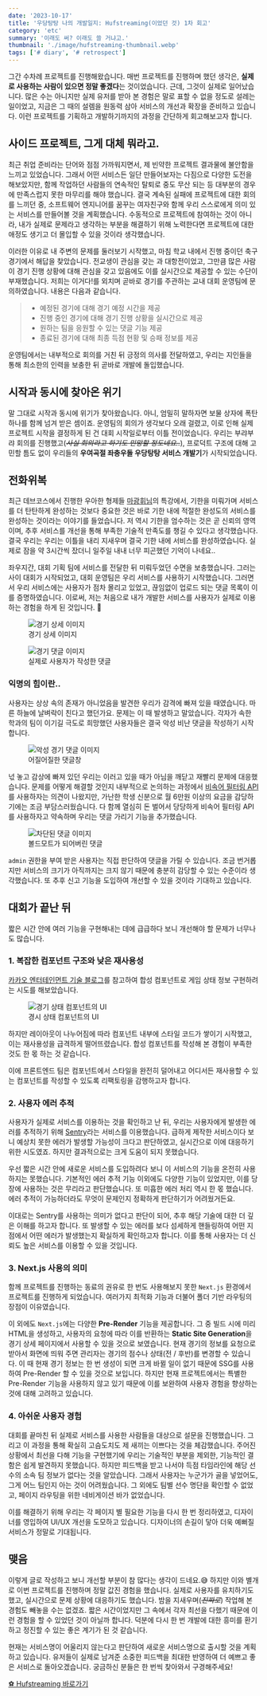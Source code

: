 ```yaml
---
date: '2023-10-17'
title: '우당탕탕 나의 개발일지: Hufstreaming(이었던 것) 1차 회고'
category: 'etc'
summary: '이래도 써? 이래도 쓸 거냐고.'
thumbnail: './image/hufstreaming-thumbnail.webp'
tags: ['# diary', '# retrospect']
---
```


그간 수차례 프로젝트를 진행해왔습니다. 매번 프로젝트를 진행하며 했던 생각은, **실제로 사용하는 사람이 있으면 정말 좋겠다**는 것이었습니다. 근데, 그것이 실제로 일어났습니다. 많은 수는 아니지만 실제 유저를 받아 본 경험은 말로 표할 수 없을 정도로 설레는 일이었고, 지금은 그 때의 설렘을 원동력 삼아 서비스의 개선과 확장을 준비하고 있습니다. 이런 프로젝트를 기획하고 개발하기까지의 과정을 간단하게 회고해보고자 합니다.

## 사이드 프로젝트, 그게 대체 뭐라고.

최근 취업 준비라는 단어와 점점 가까워지면서, 제 빈약한 프로젝트 결과물에 불안함을 느끼고 있었습니다. 그래서 어떤 서비스든 일단 만들어보자는 다짐으로 다양한 도전을 해보았지만, 함께 작업하던 사람들의 연속적인 탈퇴로 중도 무산 되는 등 대부분의 경우에 만족스럽지 못한 마무리를 해야 했습니다. 결국 계속된 실패에 프로젝트에 대한 회의를 느끼던 중, 소프트웨어 엔지니어를 꿈꾸는 여자친구와 함께 우리 스스로에게 의미 있는 서비스를 만들어볼 것을 계획했습니다. 수동적으로 프로젝트에 참여하는 것이 아니라, 내가 실제로 문제라고 생각하는 부분을 해결하기 위해 노력한다면 프로젝트에 대한 애정도 생기고 더 몰입할 수 있을 것이라 생각했습니다.

이러한 이유로 내 주변의 문제를 둘러보기 시작했고, 마침 학교 내에서 진행 중이던 축구 경기에서 해답을 찾았습니다. 전교생이 관심을 갖는 과 대항전이었고, 그만큼 많은 사람이 경기 진행 상황에 대해 관심을 갖고 있음에도 이를 실시간으로 제공할 수 있는 수단이 부재했습니다. 저희는 이거다!를 외치며 곧바로 경기를 주관하는 교내 대회 운영팀에 문의하였습니다. 내용은 다음과 같습니다.

> - 예정된 경기에 대해 경기 예정 시간을 제공
> - 진행 중인 경기에 대해 경기 진행 상황을 실시간으로 제공
> - 원하는 팀을 응원할 수 있는 댓글 기능 제공
> - 종료된 경기에 대해 최종 득점 현황 및 승패 정보를 제공

운영팀에서는 내부적으로 회의를 거친 뒤 긍정의 의사를 전달하였고, 우리는 지인들을 통해 최소한의 인력을 보충한 뒤 곧바로 개발에 돌입했습니다.

## 시작과 동시에 찾아온 위기

말 그대로 시작과 동시에 위기가 찾아왔습니다. 아니, 엄밀히 말하자면 보물 상자에 폭탄 하나를 함께 넘겨 받은 셈이죠. 운영팀의 회의가 생각보다 오래 걸렸고, 이로 인해 실제 프로젝트 시작을 결정하게 된 건 대회 시작일로부터 이틀 전이었습니다. 우리는 부랴부랴 회의를 진행했고(<s><em>사실 회의라고 하기도 민망할 정도네요..</em></s>), 프로덕트 구조에 대해 고민할 틈도 없이 우리들의 **우여곡절 좌충우돌 우당탕탕 서비스 개발기**가 시작되었습니다.

## 전화위복

최근 데브코스에서 진행한 우아한 형제들 [마광휘님](https://vallista.kr/)의 특강에서, 기한을 미뤄가며 서비스를 더 탄탄하게 완성하는 것보다 중요한 것은 바로 기한 내에 적절한 완성도의 서비스를 완성하는 것이라는 이야기를 들었습니다. 저 역시 기한을 엄수하는 것은 곧 신뢰의 영역이며, 추후 서비스를 개선을 통해 부족한 기술적 만족도를 챙길 수 있다고 생각했습니다. 결국 우리는 우리는 이틀을 내리 지새우며 결국 기한 내에 서비스를 완성하였습니다. 실제로 잠을 약 3시간씩 잤더니 일주일 내내 너무 피곤했던 기억이 나네요..

좌우지간, 대회 기획 팀에 서비스를 전달한 뒤 미뤄두었던 수면을 보충했습니다. 그러는 사이 대회가 시작되었고, 대회 운영팀은 우리 서비스를 사용하기 시작했습니다. 그러면서 우리 서비스에는 사용자가 점차 몰리고 있었고, 끊임없이 업로드 되는 댓글 목록이 이를 증명하였습니다. 이로써, 저는 처음으로 내가 개발한 서비스를 사용자가 실제로 이용하는 경험을 하게 된 것입니다. 🎉

<figure>
  <img src="./image/hufs-chichi-detail.webp" alt="경기 상세 이미지" />
  <figcaption figcaption>경기 상세 이미지</figcaption>
</figure>

<figure>
  <img src="./image/hufs-chichi-comment.webp" alt="경기 댓글 이미지" />
  <figcaption figcaption>실제로 사용자가 작성한 댓글</figcaption>
</figure>

### 익명의 힘이란..

사용자는 상상 속의 존재가 아니었음을 발견한 우리가 감격에 빠져 있을 때였습니다. 마른 하늘에 날벼락이 친다고 했던가요. 문제는 이 때 발생하고 말았습니다. 각자가 속한 학과의 팀이 이기길 극도로 희망했던 사용자들은 결국 악성 비난 댓글을 작성하기 시작합니다.

<figure>
  <img src="./image/bad-comment.webp" alt="악성 경기 댓글 이미지" />
  <figcaption figcaption>어질어질한 댓글창</figcaption>
</figure>

넋 놓고 감상에 빠져 있던 우리는 이러고 있을 때가 아님을 깨닫고 재빨리 문제에 대응했습니다. 문제를 어떻게 해결할 것인지 내부적으로 논의하는 과정에서 [비속어 필터링 API](https://www.safekiso.com/)를 사용하자는 의견이 나왔지만, 가난한 학생 신분으로 월 6만원 이상의 요금을 감당하기에는 조금 부담스러웠습니다. 다 함께 열심히 돈 벌어서 당당하게 비속어 필터링 API를 사용하자고 약속하며 우리는 댓글 가리기 기능을 추가했습니다.

<figure>
  <img src="./image/blocked-comment.webp" alt="차단된 댓글 이미지" />
  <figcaption figcaption>볼드모트가 되어버린 댓글</figcaption>
</figure>

`admin` 권한을 부여 받은 사용자는 직접 판단하여 댓글을 가릴 수 있습니다. 조금 번거롭지만 서비스의 크기가 아직까지는 크지 않기 때문에 충분히 감당할 수 있는 수준이라 생각했습니다. 또 추후 신고 기능을 도입하여 개선할 수 있을 것이라 기대하고 있습니다.

## 대회가 끝난 뒤

짧은 시간 안에 여러 기능을 구현해내는 데에 급급하다 보니 개선해야 할 문제가 너무나도 많습니다.

### 1. 복잡한 컴포넌트 구조와 낮은 재사용성

[카카오 엔터테인먼트 기술 블로그](https://fe-developers.kakaoent.com/2022/220731-composition-component/)를 참고하여 합성 컴포넌트로 게임 상태 정보 구현하려는 시도를 해보았습니다.

<figure>
  <img src="./image/game-status-ui.webp" alt="경기 상태 컴포넌트의 UI" />
  <figcaption figcaption>경시 상태 컴포넌트의 UI</figcaption>
</figure>

하지만 레이아웃이 나누어짐에 따라 컴포넌트 내부에 스타일 코드가 쌓이기 시작했고, 이는 재사용성을 급격하게 떨어뜨렸습니다. 합성 컴포넌트를 작성해 본 경험이 부족한 것도 한 몫 하는 것 같습니다.

이에 프론트엔드 팀은 컴포넌트에서 스타일을 완전히 덜어내고 어디서든 재사용할 수 있는 컴포넌트를 작성할 수 있도록 리팩토링을 감행하고자 합니다.

### 2. 사용자 에러 추적

사용자가 실제로 서비스를 이용하는 것을 확인하고 난 뒤, 우리는 사용자에게 발생한 에러를 추적하기 위해 [Sentry](https://docs.sentry.io/platforms/javascript/guides/react/)라는 서비스를 이용했습니다. 급하게 제작한 서비스이다 보니 예상치 못한 에러가 발생할 가능성이 크다고 판단하였고, 실시간으로 이에 대응하기 위한 시도였죠. 하지만 결과적으로는 크게 도움이 되지 못했습니다.

우선 짧은 시간 안에 새로운 서비스를 도입하려다 보니 이 서비스의 기능을 온전히 사용하지는 못했습니다. 기본적인 에러 추적 기능 이외에도 다양한 기능이 있었지만, 이를 당장에 사용하는 것은 무리라고 판단했습니다. 또 미흡한 에러 처리 역시 한 몫 했습니다. 에러 추적이 가능하더라도 무엇이 문제인지 정확하게 판단하기가 어려웠거든요.

이대로는 Sentry를 사용하는 의미가 없다고 판단이 되어, 추후 해당 기술에 대한 더 깊은 이해를 하고자 합니다. 또 발생할 수 있는 에러를 보다 섬세하게 핸들링하여 어떤 지점에서 어떤 에러가 발생했는지 확실하게 확인하고자 합니다. 이를 통해 사용자는 더 신뢰도 높은 서비스를 이용할 수 있을 것입니다.

### 3. Next.js 사용의 의미

함께 프로젝트를 진행하는 동료의 권유로 한 번도 사용해보지 못한 `Next.js` 환경에서 프로젝트를 진행하게 되었습니다. 여러가지 최적화 기능과 더불어 폴더 기반 라우팅의 장점이 이유였습니다.

이 외에도 `Next.js`에는 다양한 **Pre-Render** 기능을 제공합니다. 그 중 빌드 시에 미리 HTML을 생성하고, 사용자의 요청에 따라 이를 반환하는 **Static Site Generation**을 경기 상세 페이지에서 사용할 수 있을 것으로 보였습니다. 현재 경기의 정보를 요청으로 받아서 화면에 띄워 주면 관리자는 경기의 점수나 상태(전 / 후반)를 변경할 수 있습니다. 이 때 현재 경기 정보는 한 번 생성이 되면 크게 바뀔 일이 없기 때문에 SSG를 사용하여 Pre-Render 할 수 있을 것으로 보입니다. 하지만 현재 프로젝트에서는 특별한 Pre-Render 기능을 사용하지 않고 있기 때문에 이를 보완하여 사용자 경험을 향상하는 것에 대해 고려하고 있습니다.

### 4. 아쉬운 사용자 경험

대회를 끝마친 뒤 실제로 서비스를 사용한 사람들을 대상으로 설문을 진행했습니다. 그리고 이 과정을 통해 확실히 고슴도치도 제 새끼는 이쁘다는 것을 체감했습니다. 주어진 상황에서 최선을 다해 기능을 구현했기에 우리는 기술적인 부분을 제외한, 기능적인 결함은 쉽게 발견하지 못했습니다. 하지만 피드백을 받고 나서야 득점 타임라인에 해당 선수의 소속 팀 정보가 없다는 것을 알았습니다. 그래서 사용자는 누군가가 골을 넣었어도, 그게 어느 팀인지 아는 것이 어려웠습니다. 그 외에도 팀별 선수 명단을 확인할 수 없었고, 페이지 라우팅을 위한 네비게이션 바가 없었습니다.

이를 해결하기 위해 우리는 각 페이지 별 필요한 기능을 다시 한 번 정리하였고, 디자이너를 영입하여 UI/UX 개선을 도모하고 있습니다. 디자이너의 손길이 닿아 더욱 예뻐질 서비스가 정말로 기대됩니다.

## 맺음

이렇게 글로 작성하고 보니 개선할 부분이 참 많다는 생각이 드네요.😅 하지만 이와 별개로 이번 프로젝트를 진행하며 정말 값진 경험을 했습니다. 실제로 사용자를 유치하기도 했고, 실시간으로 문제 상황에 대응하기도 했습니다. 밤을 지새우며(<em><s>진짜로</s></em>) 작업해 본 경험도 빼놓을 수는 없겠죠. 짧은 시간이었지만 그 속에서 각자 최선을 다했기 때문에 이런 경험을 할 수 있었던 것이 아닐까 합니다. 덕분에 다시 한 번 개발에 대한 흥미를 환기하고 정진할 수 있는 좋은 계기가 된 것 같습니다.

현재는 서비스명이 어울리지 않는다고 판단하여 새로운 서비스명으로 출시할 것을 계획하고 있습니다. 유저들이 실제로 남겨준 소중한 피드백을 최대한 반영하여 더 예쁘고 좋은 서비스로 돌아오겠습니다. 궁금하신 분들은 한 번씩 찾아와서 구경해주세요!

[⚽ Hufstreaming 바로가기](https://hufstreaming.site/)
